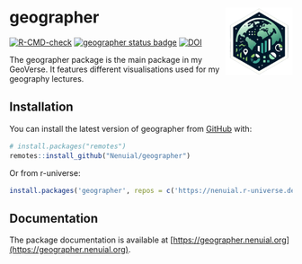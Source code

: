 # geographer <img src="man/figures/logo.png" width="120" align="right"/>

<!-- badges: start -->
[![R-CMD-check](https://github.com/Nenuial/geographer/actions/workflows/R-CMD-check.yaml/badge.svg)](https://github.com/Nenuial/geographer/actions/workflows/R-CMD-check.yaml)
[![geographer status badge](https://nenuial.r-universe.dev/badges/geographer)](https://nenuial.r-universe.dev/geographer)
[![DOI](https://zenodo.org/badge/152313504.svg)](https://zenodo.org/doi/10.5281/zenodo.12790259)
<!-- badges: end -->

The geographer package is the main package in my GeoVerse. It features different visualisations used
for my geography lectures.

## Installation

You can install the latest version of geographer from [GitHub](https://github.com/) with:

``` r
# install.packages("remotes")
remotes::install_github("Nenuial/geographer")
```

Or from r-universe:

``` r
install.packages('geographer', repos = c('https://nenuial.r-universe.dev', 'https://cloud.r-project.org'))
```

## Documentation

The package documentation is available at [https://geographer.nenuial.org](https://geographer.nenuial.org).
